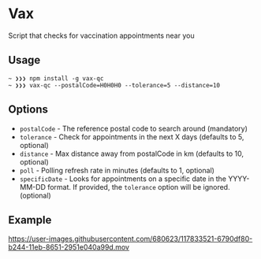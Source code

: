 # Vax

Script that checks for vaccination appointments near you

## Usage

```
~ ❯❯❯ npm install -g vax-qc
~ ❯❯❯ vax-qc --postalCode=H0H0H0 --tolerance=5 --distance=10
```

## Options

- `postalCode` - The reference postal code to search around (mandatory)
- `tolerance` - Check for appointments in the next X days (defaults to 5, optional)
- `distance` - Max distance away from postalCode in km (defaults to 10, optional)
- `poll` - Polling refresh rate in minutes (defaults to 1, optional)
- `specificDate` - Looks for appointments on a specific date in the YYYY-MM-DD format. If provided, the `tolerance` option will be ignored. (optional)

## Example

https://user-images.githubusercontent.com/680623/117833521-6790df80-b244-11eb-8651-2951e040a99d.mov
